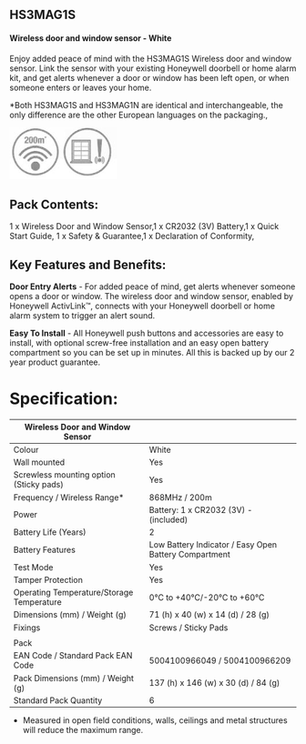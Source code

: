 ## **HS3MAG1S**

#### Wireless door and window sensor - White

Enjoy added peace of mind with the HS3MAG1S Wireless door and window sensor. Link the sensor with your existing Honeywell doorbell or home alarm kit, and get alerts whenever a door or window has been left open, or when someone enters or leaves your home.

*Both HS3MAG1S and HS3MAG1N are identical and interchangeable, the only difference are the other European languages on the packaging.,

![](_page_0_Picture_5.jpeg)

## Pack Contents:

1 x Wireless Door and Window Sensor,1 x CR2032 (3V) Battery,1 x Quick Start Guide, 1 x Safety & Guarantee,1 x Declaration of Conformity,

## Key Features and Benefits:

**Door Entry Alerts** - For added peace of mind, get alerts whenever someone opens a door or window. The wireless door and window sensor, enabled by Honeywell ActivLink™, connects with your Honeywell doorbell or home alarm system to trigger an alert sound.

**Easy To Install** - All Honeywell push buttons and accessories are easy to install, with optional screw-free installation and an easy open battery compartment so you can be set up in minutes. All this is backed up by our 2 year product guarantee.

# Specification:

| Wireless Door and Window Sensor           |                                                       |
|-------------------------------------------|-------------------------------------------------------|
| Colour                                    | White                                                 |
| Wall mounted                              | Yes                                                   |
| Screwless mounting option (Sticky pads)   | Yes                                                   |
| Frequency / Wireless Range*               | 868MHz / 200m                                         |
| Power                                     | Battery: 1 x CR2032 (3V) - (included)                 |
| Battery Life (Years)                      | 2                                                     |
| Battery Features                          | Low Battery Indicator / Easy Open Battery Compartment |
| Test Mode                                 | Yes                                                   |
| Tamper Protection                         | Yes                                                   |
| Operating Temperature/Storage Temperature | 0°C to +40°C/-20°C to +60°C                           |
| Dimensions (mm) / Weight (g)              | 71 (h) x 40 (w) x 14 (d) / 28 (g)                     |
| Fixings                                   | Screws / Sticky Pads                                  |
|                                           |                                                       |
| Pack                                      |                                                       |
| EAN Code / Standard Pack EAN Code         | 5004100966049 / 5004100966209                         |
| Pack Dimensions (mm) / Weight (g)         | 137 (h) x 146 (w) x 30 (d) / 84 (g)                   |
| Standard Pack Quantity                    | 6                                                     |

* Measured in open field conditions, walls, ceilings and metal structures will reduce the maximum range.